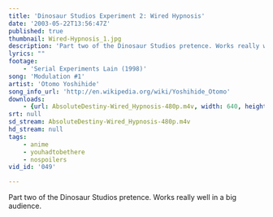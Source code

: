 ```yaml
---
title: 'Dinosaur Studios Experiment 2: Wired Hypnosis'
date: '2003-05-22T13:56:47Z'
published: true
thumbnail: Wired-Hypnosis_1.jpg
description: 'Part two of the Dinosaur Studios pretence. Works really well in a big audience.'
lyrics: ""
footage:
    - 'Serial Experiments Lain (1998)'
song: 'Modulation #1'
artist: 'Otomo Yoshihide'
song_info_url: 'http://en.wikipedia.org/wiki/Yoshihide_Otomo'
downloads:
    - {url: AbsoluteDestiny-Wired_Hypnosis-480p.m4v, width: 640, height: 480, mimetype: video/mp4}
srt: null
sd_stream: AbsoluteDestiny-Wired_Hypnosis-480p.m4v
hd_stream: null
tags:
    - anime
    - youhadtobethere
    - nospoilers
vid_id: '049'

---
```

Part two of the Dinosaur Studios pretence. Works really well in a big audience.